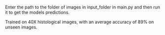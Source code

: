 Enter the path to the folder of images in input_folder in main.py and then run it to get the models predictions.

Trained on 40X histological images, with an average accuracy of 89% on unseen images.
